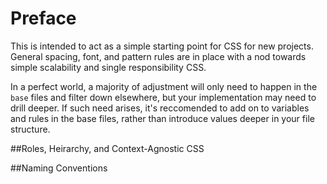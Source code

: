 # Preface

This is intended to act as a simple starting point for CSS for new projects. General spacing, font, and pattern rules are in place with a nod towards simple scalability and single responsibility CSS.

In a perfect world, a majority of adjustment will only need to happen in the `base` files and filter down elsewhere, but your implementation may need to drill deeper. If such need arises, it's reccomended to add on to variables and rules in the base files, rather than introduce values deeper in your file structure. 

##Roles, Heirarchy, and Context-Agnostic CSS

##Naming Conventions
